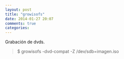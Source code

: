 ```yaml
---
layout: post
title: "growisofs"
date: 2014-01-27 20:07
comments: true
categories: 
---
```

Grabación de dvds.

>$ growisofs -dvd-compat -Z /dev/sdb=imagen.iso

